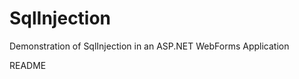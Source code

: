 SqlInjection
============

Demonstration of SqlInjection in an ASP.NET WebForms Application

README

